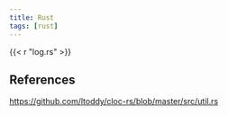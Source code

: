 ```yaml
---
title: Rust
tags: [rust]
---
```


{{< r "log.rs" >}}

## References

<https://github.com/ltoddy/cloc-rs/blob/master/src/util.rs>

